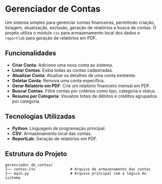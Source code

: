 # Gerenciador de Contas

Um sistema simples para gerenciar contas financeiras, permitindo criação, listagem, atualização, exclusão, geração de relatórios e busca de contas. O projeto utiliza o módulo `csv` para armazenamento local dos dados e `reportlab` para geração de relatórios em PDF.

## Funcionalidades

- **Criar Conta**: Adicione uma nova conta ao sistema.
- **Listar Contas**: Exiba todas as contas cadastradas.
- **Atualizar Conta**: Atualize os detalhes de uma conta existente.
- **Deletar Conta**: Remova uma conta específica.
- **Gerar Relatório em PDF**: Crie um relatório financeiro mensal em PDF.
- **Buscar Contas**: Filtre contas por critérios como tipo, categoria e status.
- **Resumo por Categoria**: Visualize totais de débitos e créditos agrupados por categoria.

## Tecnologias Utilizadas

- **Python**: Linguagem de programação principal.
- **CSV**: Armazenamento local das contas.
- **ReportLab**: Geração de relatórios em PDF.

## Estrutura do Projeto

```plaintext
gerenciador_de_contas/
├── contas.csv                # Arquivo de armazenamento das contas
├── main.py                   # Arquivo principal com a lógica do sistema